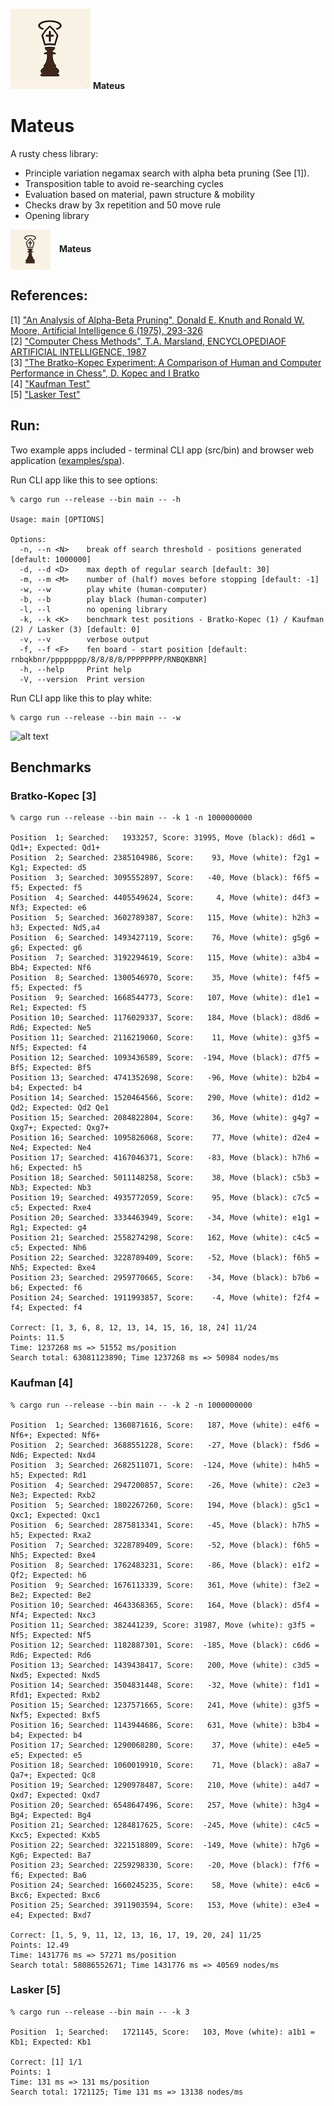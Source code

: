 ![Mateus Logo](Images/Mateus128x128.png) **Mateus**

# Mateus

A rusty chess library:
* Principle variation negamax search with alpha beta pruning (See [1]).
* Transposition table to avoid re-searching cycles
* Evaluation based on material, pawn structure & mobility
* Checks draw by 3x repetition and 50 move rule
* Opening library

<p>
  <img src="Images/Mateus128x128.png" alt="Mateus Logo" width="64" style="vertical-align: middle; margin-right: 10px;">
  <strong>Mateus</strong>
</p>

## References:

[1] ["An Analysis of Alpha-Beta Pruning", Donald E. Knuth and Ronald W. Moore, Artificial Intelligence 6 (1975), 293-326](http://www-public.telecom-sudparis.eu/~gibson/Teaching/Teaching-ReadingMaterial/KnuthMoore75.pdf) <br/>
[2] ["Computer Chess Methods", T.A. Marsland, ENCYCLOPEDIAOF ARTIFICIAL INTELLIGENCE, 1987](https://www.researchgate.net/publication/2404258_Computer_Chess_Methods) <br/>
[3] ["The Bratko-Kopec Experiment: A Comparison of Human and Computer Performance in Chess", D. Kopec and I Bratko](http://spider.sci.brooklyn.cuny.edu/~kopec) <br/>
[4] ["Kaufman Test"](https://www.chessprogramming.org/Kaufman_Test)<br/>
[5] ["Lasker Test"](https://www.chessprogramming.org/Lasker-Reichhelm_Position) <br/>

## Run:

Two example apps included - terminal CLI app (src/bin) and browser web application ([examples/spa](https://github.com/jesper-olsen/puccinia_s_checkmate/tree/main/examples/spa)).

Run CLI app like this to see options: 

```
% cargo run --release --bin main -- -h

Usage: main [OPTIONS]

Options:
  -n, --n <N>    break off search threshold - positions generated [default: 1000000]
  -d, --d <D>    max depth of regular search [default: 30]
  -m, --m <M>    number of (half) moves before stopping [default: -1]
  -w, --w        play white (human-computer)
  -b, --b        play black (human-computer)
  -l, --l        no opening library
  -k, --k <K>    benchmark test positions - Bratko-Kopec (1) / Kaufman (2) / Lasker (3) [default: 0]
  -v, --v        verbose output
  -f, --f <F>    fen board - start position [default: rnbqkbnr/pppppppp/8/8/8/8/PPPPPPPP/RNBQKBNR]
  -h, --help     Print help
  -V, --version  Print version

```

Run CLI app like this to play white:
```
% cargo run --release --bin main -- -w 

```
![alt text](https://github.com/jesper-olsen/puccinia_s_checkmate/blob/main/Images/your_move.png "Game UI")




## Benchmarks

### Bratko-Kopec [3]

```
% cargo run --release --bin main -- -k 1 -n 1000000000

Position  1; Searched:   1933257, Score: 31995, Move (black): d6d1 = Qd1+; Expected: Qd1+
Position  2; Searched: 2385104986, Score:    93, Move (white): f2g1 =  Kg1; Expected: d5
Position  3; Searched: 3095552897, Score:   -40, Move (black): f6f5 =   f5; Expected: f5
Position  4; Searched: 4405549624, Score:     4, Move (white): d4f3 =  Nf3; Expected: e6
Position  5; Searched: 3602789387, Score:   115, Move (white): h2h3 =   h3; Expected: Nd5,a4
Position  6; Searched: 1493427119, Score:    76, Move (white): g5g6 =   g6; Expected: g6
Position  7; Searched: 3192294619, Score:   115, Move (white): a3b4 =  Bb4; Expected: Nf6
Position  8; Searched: 1300546970, Score:    35, Move (white): f4f5 =   f5; Expected: f5
Position  9; Searched: 1668544773, Score:   107, Move (white): d1e1 =  Re1; Expected: f5
Position 10; Searched: 1176029337, Score:   184, Move (black): d8d6 =  Rd6; Expected: Ne5
Position 11; Searched: 2116219060, Score:    11, Move (white): g3f5 =  Nf5; Expected: f4
Position 12; Searched: 1093436589, Score:  -194, Move (black): d7f5 =  Bf5; Expected: Bf5
Position 13; Searched: 4741352698, Score:   -96, Move (white): b2b4 =   b4; Expected: b4
Position 14; Searched: 1520464566, Score:   290, Move (white): d1d2 =  Qd2; Expected: Qd2 Qe1
Position 15; Searched: 2084822804, Score:    36, Move (white): g4g7 = Qxg7+; Expected: Qxg7+
Position 16; Searched: 1095826068, Score:    77, Move (white): d2e4 =  Ne4; Expected: Ne4
Position 17; Searched: 4167046371, Score:   -83, Move (black): h7h6 =   h6; Expected: h5
Position 18; Searched: 5011148258, Score:    38, Move (black): c5b3 =  Nb3; Expected: Nb3
Position 19; Searched: 4935772059, Score:    95, Move (black): c7c5 =   c5; Expected: Rxe4
Position 20; Searched: 3334463949, Score:   -34, Move (white): e1g1 =  Rg1; Expected: g4
Position 21; Searched: 2558274298, Score:   162, Move (white): c4c5 =   c5; Expected: Nh6
Position 22; Searched: 3228789409, Score:   -52, Move (black): f6h5 =  Nh5; Expected: Bxe4
Position 23; Searched: 2959770665, Score:   -34, Move (black): b7b6 =   b6; Expected: f6
Position 24; Searched: 1911993857, Score:    -4, Move (white): f2f4 =   f4; Expected: f4

Correct: [1, 3, 6, 8, 12, 13, 14, 15, 16, 18, 24] 11/24
Points: 11.5
Time: 1237268 ms => 51552 ms/position
Search total: 63081123890; Time 1237268 ms => 50984 nodes/ms
```

### Kaufman [4]

```
% cargo run --release --bin main -- -k 2 -n 1000000000

Position  1; Searched: 1360871616, Score:   187, Move (white): e4f6 = Nf6+; Expected: Nf6+
Position  2; Searched: 3688551228, Score:   -27, Move (black): f5d6 =  Nd6; Expected: Nxd4
Position  3; Searched: 2682511071, Score:  -124, Move (white): h4h5 =   h5; Expected: Rd1
Position  4; Searched: 2947200857, Score:   -26, Move (white): c2e3 =  Ne3; Expected: Rxb2
Position  5; Searched: 1802267260, Score:   194, Move (black): g5c1 = Qxc1; Expected: Qxc1
Position  6; Searched: 2875813341, Score:   -45, Move (black): h7h5 =   h5; Expected: Rxa2
Position  7; Searched: 3228789409, Score:   -52, Move (black): f6h5 =  Nh5; Expected: Bxe4
Position  8; Searched: 1762483231, Score:   -86, Move (black): e1f2 =  Qf2; Expected: h6
Position  9; Searched: 1676113339, Score:   361, Move (white): f3e2 =  Be2; Expected: Be2
Position 10; Searched: 4643368365, Score:   164, Move (black): d5f4 =  Nf4; Expected: Nxc3
Position 11; Searched: 382441239, Score: 31987, Move (white): g3f5 =  Nf5; Expected: Nf5
Position 12; Searched: 1182887301, Score:  -185, Move (black): c6d6 =  Rd6; Expected: Rd6
Position 13; Searched: 1439438417, Score:   200, Move (white): c3d5 = Nxd5; Expected: Nxd5
Position 14; Searched: 3504831448, Score:   -32, Move (white): f1d1 = Rfd1; Expected: Rxb2
Position 15; Searched: 1237571665, Score:   241, Move (white): g3f5 = Nxf5; Expected: Bxf5
Position 16; Searched: 1143944686, Score:   631, Move (white): b3b4 =   b4; Expected: b4
Position 17; Searched: 1290068280, Score:    37, Move (white): e4e5 =   e5; Expected: e5
Position 18; Searched: 1060019910, Score:    71, Move (black): a8a7 = Qa7+; Expected: Qc8
Position 19; Searched: 1290978487, Score:   210, Move (white): a4d7 = Qxd7; Expected: Qxd7
Position 20; Searched: 6548647496, Score:   257, Move (white): h3g4 =  Bg4; Expected: Bg4
Position 21; Searched: 1284817625, Score:  -245, Move (white): c4c5 = Kxc5; Expected: Kxb5
Position 22; Searched: 3221518809, Score:  -149, Move (white): h7g6 =  Kg6; Expected: Ba7
Position 23; Searched: 2259298330, Score:   -20, Move (black): f7f6 =   f6; Expected: Ba6
Position 24; Searched: 1660245235, Score:    58, Move (white): e4c6 = Bxc6; Expected: Bxc6
Position 25; Searched: 3911903594, Score:   153, Move (white): e3e4 =   e4; Expected: Bxd7

Correct: [1, 5, 9, 11, 12, 13, 16, 17, 19, 20, 24] 11/25
Points: 12.49
Time: 1431776 ms => 57271 ms/position
Search total: 58086552671; Time 1431776 ms => 40569 nodes/ms
```

### Lasker [5]

```
% cargo run --release --bin main -- -k 3

Position  1; Searched:   1721145, Score:   103, Move (white): a1b1 =  Kb1; Expected: Kb1

Correct: [1] 1/1
Points: 1
Time: 131 ms => 131 ms/position
Search total: 1721125; Time 131 ms => 13138 nodes/ms
```

